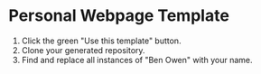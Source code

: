 # Personal Webpage Template

1. Click the green "Use this template" button.
2. Clone your generated repository.
3. Find and replace all instances of "Ben Owen" with your name.
